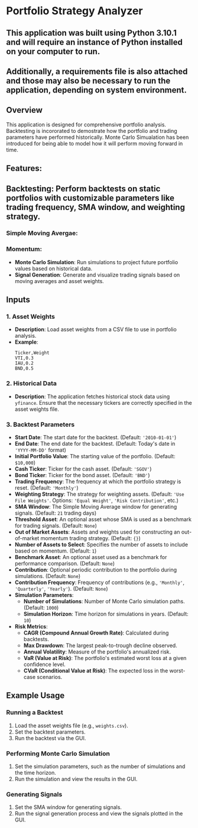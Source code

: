 # Portfolio Strategy Analyzer

## This application was built using Python 3.10.1 and will require an instance of Python installed on your computer to run.
## Additionally, a requirements file is also attached and those may also be necessary to run the application, depending on system environment.

## Overview
This application is designed for comprehensive portfolio analysis. Backtesting is incororated to demostrate how the portfolio and trading parameters
have performed historically. Monte Carlo Simualation has been introduced for being able to model how it will perform moving forward in time. 

## Features:
## **Backtesting**: Perform backtests on static portfolios with customizable parameters like trading frequency, SMA window, and weighting strategy.
### Simple Moving Avergae:
### Momentum:

- **Monte Carlo Simulation**: Run simulations to project future portfolio values based on historical data.
- **Signal Generation**: Generate and visualize trading signals based on moving averages and asset weights.

## Inputs

### 1. **Asset Weights**
   - **Description**: Load asset weights from a CSV file to use in portfolio analysis.
   - **Example**: 
     ```
     Ticker,Weight
     VTI,0.3
     IAU,0.2
     BND,0.5
     ```

### 2. **Historical Data**
   - **Description**: The application fetches historical stock data using `yfinance`. Ensure that the necessary tickers are correctly specified in the asset weights file.

### 3. **Backtest Parameters**
- **Start Date**: The start date for the backtest. (Default: `'2010-01-01'`)
- **End Date**: The end date for the backtest. (Default: Today's date in `'YYYY-MM-DD'` format)
- **Initial Portfolio Value**: The starting value of the portfolio. (Default: `$10,000`)
- **Cash Ticker**: Ticker for the cash asset. (Default: `'SGOV'`)
- **Bond Ticker**: Ticker for the bond asset. (Default: `'BND'`)
- **Trading Frequency**: The frequency at which the portfolio strategy is reset. (Default: `'Monthly'`)
- **Weighting Strategy**: The strategy for weighting assets. (Default: `'Use File Weights'`. Options: `'Equal Weight'`, `'Risk Contribution'`, etc.)
- **SMA Window**: The Simple Moving Average window for generating signals. (Default: `21` trading days)
- **Threshold Asset**: An optional asset whose SMA is used as a benchmark for trading signals. (Default: `None`)
- **Out of Market Assets**: Assets and weights used for constructing an out-of-market momentum trading strategy. (Default: `{}`)
- **Number of Assets to Select**: Specifies the number of assets to include based on momentum. (Default: `1`)
- **Benchmark Asset**: An optional asset used as a benchmark for performance comparison. (Default: `None`)
- **Contribution**: Optional periodic contribution to the portfolio during simulations. (Default: `None`)
- **Contribution Frequency**: Frequency of contributions (e.g., `'Monthly'`, `'Quarterly'`, `'Yearly'`). (Default: `None`)
- **Simulation Parameters**:
  - **Number of Simulations**: Number of Monte Carlo simulation paths. (Default: `1000`)
  - **Simulation Horizon**: Time horizon for simulations in years. (Default: `10`)
- **Risk Metrics**:
  - **CAGR (Compound Annual Growth Rate)**: Calculated during backtests.
  - **Max Drawdown**: The largest peak-to-trough decline observed.
  - **Annual Volatility**: Measure of the portfolio's annualized risk.
  - **VaR (Value at Risk)**: The portfolio's estimated worst loss at a given confidence level.
  - **CVaR (Conditional Value at Risk)**: The expected loss in the worst-case scenarios.

## Example Usage

### Running a Backtest

1. Load the asset weights file (e.g., `weights.csv`).
2. Set the backtest parameters.
3. Run the backtest via the GUI.

### Performing Monte Carlo Simulation

1. Set the simulation parameters, such as the number of simulations and the time horizon.
2. Run the simulation and view the results in the GUI.

### Generating Signals

1. Set the SMA window for generating signals.
2. Run the signal generation process and view the signals plotted in the GUI.
